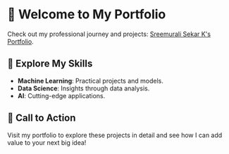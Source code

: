 # 🌟 Welcome to My Portfolio

Check out my professional journey and projects: [Sreemurali Sekar K's Portfolio](https://sreemurali1.github.io/Portfolio/). 

## 🚀 Explore My Skills
- **Machine Learning**: Practical projects and models.
- **Data Science**: Insights through data analysis.
- **AI**: Cutting-edge applications.

## 🎯 Call to Action
Visit my portfolio to explore these projects in detail and see how I can add value to your next big idea!

